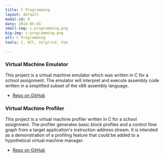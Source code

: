 ```yaml
---
title: C Programming
layout: default
modal-id: 9
date: 2014-05-01
small-img: c-programming.png
big-img: c-programming.png
alt: C Programming
tools: C, GCC, Valgrind, Vim

---
```



### Virtual Machine Emulator
This project is a virtual machine emulator which was written in C for a school assignment.
The emulator will interpret and execute assembly code written in a simplified subset of the x86 assembly language.
- [Repo on GitHub](https://github.com/charlesdrews/vm-emulator)


### Virtual Machine Profiler
This project is a virtual machine profiler written in C for a school assignment.
The profiler generates basic block profiles and a control flow graph from a target application's instruction address stream.
It is intended as a demonstration of a profiling feature that could be added to a hypothetical virtual machine manager.
- [Repo on GitHub](https://github.com/charlesdrews/vm-profiler)
